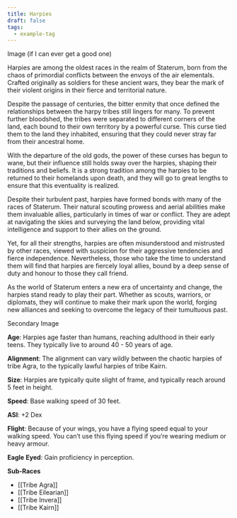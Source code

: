 ```yaml
---
title: Harpies
draft: false
tags:
  - example-tag
---
```

Image (if I can ever get a good one)

Harpies are among the oldest races in the realm of Staterum, born from the chaos of primordial conflicts between the envoys of the air elementals. Crafted originally as soldiers for these ancient wars, they bear the mark of their violent origins in their fierce and territorial nature.

Despite the passage of centuries, the bitter enmity that once defined the relationships between the harpy tribes still lingers for many. To prevent further bloodshed, the tribes were separated to different corners of the land, each bound to their own territory by a powerful curse. This curse tied them to the land they inhabited, ensuring that they could never stray far from their ancestral home.

With the departure of the old gods, the power of these curses has begun to wane, but their influence still holds sway over the harpies, shaping their traditions and beliefs. It is a strong tradition among the harpies to be returned to their homelands upon death, and they will go to great lengths to ensure that this eventuality is realized.

Despite their turbulent past, harpies have formed bonds with many of the races of Staterum. Their natural scouting prowess and aerial abilities make them invaluable allies, particularly in times of war or conflict. They are adept at navigating the skies and surveying the land below, providing vital intelligence and support to their allies on the ground.

​Yet, for all their strengths, harpies are often misunderstood and mistrusted by other races, viewed with suspicion for their aggressive tendencies and fierce independence. Nevertheless, those who take the time to understand them will find that harpies are fiercely loyal allies, bound by a deep sense of duty and honour to those they call friend.

​As the world of Staterum enters a new era of uncertainty and change, the harpies stand ready to play their part. Whether as scouts, warriors, or diplomats, they will continue to make their mark upon the world, forging new alliances and seeking to overcome the legacy of their tumultuous past.

Secondary Image

**Age**: Harpies age faster than humans, reaching adulthood in their early teens. They typically live to around 40 - 50 years of age.

**Alignment**: The alignment can vary wildly between the chaotic harpies of tribe Agra, to the typically lawful harpies of tribe Kairn.

**Size**: Harpies are typically quite slight of frame, and typically reach around 5 feet in height.

**Speed**: Base walking speed of 30 feet.

**ASI**: +2 Dex

**Flight**: Because of your wings, you have a flying speed equal to your walking speed. You can’t use this flying speed if you’re wearing medium or heavy armour.

**Eagle** **Eyed**: Gain proficiency in perception.

**Sub-Races**
- [[Tribe Agra]]
- [[Tribe Eilearian]]
- [[Tribe Invera]]
- [[Tribe Kairn]] 